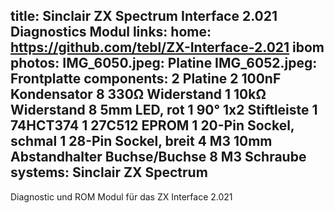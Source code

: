 title: Sinclair ZX Spectrum Interface 2.021 Diagnostics Modul
links:
    home: https://github.com/tebl/ZX-Interface-2.021
    ibom
photos:
    IMG_6050.jpeg: Platine
    IMG_6052.jpeg: Frontplatte
components:
    2 Platine
    2 100nF Kondensator
    8 330Ω Widerstand
    1 10kΩ Widerstand
    8 5mm LED, rot
    1 90° 1x2 Stiftleiste
    1 74HCT374
    1 27C512 EPROM
    1 20-Pin Sockel, schmal
    1 28-Pin Sockel, breit
    4 M3 10mm Abstandhalter Buchse/Buchse
    8 M3 Schraube
systems:
    Sinclair ZX Spectrum
---
Diagnostic und ROM Modul für das ZX Interface 2.021